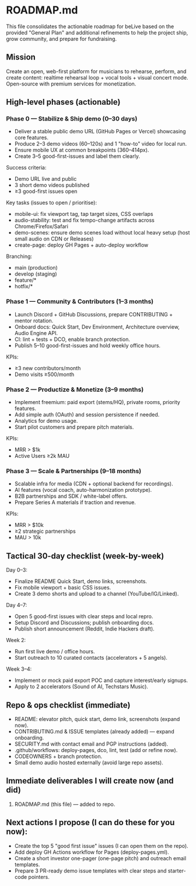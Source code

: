 # ROADMAP.md

This file consolidates the actionable roadmap for beLive based on the provided "General Plan" and additional refinements to help the project ship, grow community, and prepare for fundraising.

## Mission
Create an open, web-first platform for musicians to rehearse, perform, and create content: realtime rehearsal loop + vocal tools + visual concert mode. Open-source with premium services for monetization.

## High-level phases (actionable)

### Phase 0 — Stabilize & Ship demo (0–30 days)
- Deliver a stable public demo URL (GitHub Pages or Vercel) showcasing core features.
- Produce 2–3 demo videos (60–120s) and 1 "how-to" video for local run.
- Ensure mobile UX at common breakpoints (360–414px).
- Create 3–5 good-first-issues and label them clearly.

Success criteria:
- Demo URL live and public
- 3 short demo videos published
- ≥3 good-first issues open

Key tasks (issues to open / prioritise):
- mobile-ui: fix viewport tag, tap target sizes, CSS overlaps
- audio-stability: test and fix tempo-change artifacts across Chrome/Firefox/Safari
- demo-scenes: ensure demo scenes load without local heavy setup (host small audio on CDN or Releases)
- create-page: deploy GH Pages + auto-deploy workflow

Branching:
- main (production)
- develop (staging)
- feature/*
- hotfix/*

### Phase 1 — Community & Contributors (1–3 months)
- Launch Discord + GitHub Discussions, prepare CONTRIBUTING + mentor rotation.
- Onboard docs: Quick Start, Dev Environment, Architecture overview, Audio Engine API.
- CI: lint + tests + DCO, enable branch protection.
- Publish 5–10 good-first-issues and hold weekly office hours.

KPIs:
- ≥3 new contributors/month
- Demo visits ≥500/month

### Phase 2 — Productize & Monetize (3–9 months)
- Implement freemium: paid export (stems/HQ), private rooms, priority features.
- Add simple auth (OAuth) and session persistence if needed.
- Analytics for demo usage.
- Start pilot customers and prepare pitch materials.

KPIs:
- MRR > $1k
- Active Users ≥2k MAU

### Phase 3 — Scale & Partnerships (9–18 months)
- Scalable infra for media (CDN + optional backend for recordings).
- AI features (vocal coach, auto-harmonization prototype).
- B2B partnerships and SDK / white-label offers.
- Prepare Series A materials if traction and revenue.

KPIs:
- MRR > $10k
- ≥2 strategic partnerships
- MAU > 10k

## Tactical 30-day checklist (week-by-week)
Day 0–3:
- Finalize README Quick Start, demo links, screenshots.
- Fix mobile viewport + basic CSS issues.
- Create 3 demo shorts and upload to a channel (YouTube/IG/Linked).

Day 4–7:
- Open 5 good-first issues with clear steps and local repro.
- Setup Discord and Discussions; publish onboarding docs.
- Publish short announcement (Reddit, Indie Hackers draft).

Week 2:
- Run first live demo / office hours.
- Start outreach to 10 curated contacts (accelerators + 5 angels).

Week 3–4:
- Implement or mock paid export POC and capture interest/early signups.
- Apply to 2 accelerators (Sound of AI, Techstars Music).

## Repo & ops checklist (immediate)
- README: elevator pitch, quick start, demo link, screenshots (expand now).
- CONTRIBUTING.md & ISSUE templates (already added) — expand onboarding.
- SECURITY.md with contact email and PGP instructions (added).
- .github/workflows: deploy-pages, dco, lint, test (add or refine now).
- CODEOWNERS + branch protection.
- Small demo audio hosted externally (avoid large repo assets).

## Immediate deliverables I will create now (and did)
1) ROADMAP.md (this file) — added to repo.

## Next actions I propose (I can do these for you now):
- Create the top 5 "good first issue" issues (I can open them on the repo).
- Add deploy GH Actions workflow for Pages (deploy-pages.yml).
- Create a short investor one-pager (one-page pitch) and outreach email templates.
- Prepare 3 PR-ready demo issue templates with clear steps and starter-code pointers.
